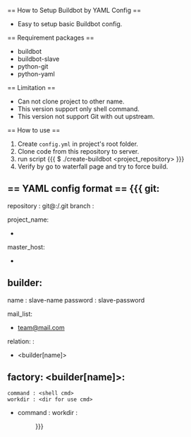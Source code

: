 == How to Setup Buildbot by YAML Config ==

 * Easy to setup basic Buildbot config.

== Requirement packages ==
 * buildbot
 * buildbot-slave
 * python-git
 * python-yaml

== Limitation ==
 * Can not clone project to other name.
 * This version support only shell command.
 * This version not support Git with out upstream.

== How to use ==
1. Create `config.yml` in project's root folder.
1. Clone code from this repository to server.
1. run script
{{{
$ ./create-buildbot <project_repository> <branch>
}}}
1. Verify by go to waterfall page and try to force build.

== YAML config format ==
{{{
git:
-
  repository : git@<host>:<namespace>/<projectname>.git
  branch : <develop>

project_name:
- <projectname>

master_host:
- <master ip>

builder:
- 
  name : slave-name
  password : slave-password

mail_list:
- <team@mail.com>

relation:
  <projectname> :
  - <builder[name]>

factory:
  <builder[name]>:
  -
    command : <shell cmd>
    workdir : <dir for use cmd>
  -
    command : <shell cmd>
    workdir : <dir for use cmd>
}}}

